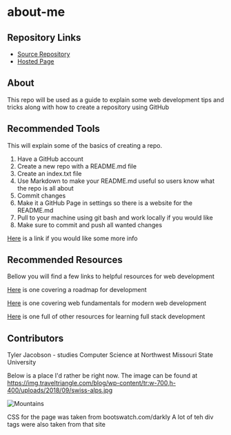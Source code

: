 # about-me

## Repository Links

- [Source Repository](https://github.com/tjac1336/about-me)
- [Hosted Page](https://tjac1336.github.io/about-me/)
 
## About
This repo will be used as a guide to explain some web development tips and tricks along with how to create a repository using GitHub

## Recommended Tools
This will explain some of the basics of creating a repo. 
1. Have a GitHub account
2. Create a new repo with a README.md file
3. Create an index.txt file
4. Use Markdown to make your README.md useful so users know what the repo is all about
5. Commit changes
6. Make it a GitHub Page in settings so there is a website for the README.md
7. Pull to your machine using git bash and work locally if you would like
8. Make sure to commit and push all wanted changes

[Here](https://www.youtube.com/watch?v=WfhRyz3Wf4o) is a link if you would like some more info

## Recommended Resources
Bellow you will find a few links to helpful resources for web development

[Here](https://github.com/kamranahmedse/developer-roadmap) is one covering a roadmap for development

[Here](https://github.com/google/WebFundamentals) is one covering web fundamentals for modern web development

[Here](https://github.com/bmorelli25/Become-A-Full-Stack-Web-Developer) is one full of other resources for learning full stack development

## Contributors
Tyler Jacobson - studies Computer Science at Northwest Missouri State University

Below is a place I'd rather be right now.  The image can be found at https://img.traveltriangle.com/blog/wp-content/tr:w-700,h-400/uploads/2018/09/swiss-alps.jpg

![Mountains](https://img.traveltriangle.com/blog/wp-content/tr:w-700,h-400/uploads/2018/09/swiss-alps.jpg)


CSS for the page was taken from bootswatch.com/darkly
A lot of teh div tags were also taken from that site
